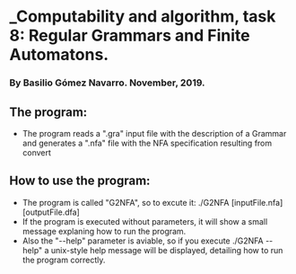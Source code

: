 # _Computability and algorithm, task 8: Regular Grammars and Finite Automatons.
### By Basilio Gómez Navarro. November, 2019.

## The program:
 - The program reads a ".gra" input file with the description of a Grammar
   and generates a ".nfa" file with the NFA specification resulting from convert

## How to use the program:
  - The program is called "G2NFA", so to excute it:
   ./G2NFA [inputFile.nfa] [outputFile.dfa]
  - If the program is executed  without parameters, it  will show a small
    message explaning how to run the program.
  - Also the "--help" parameter is aviable, so if you execute ./G2NFA --help"
    a unix-style help message will be displayed, detailing how to run the
    program correctly.



